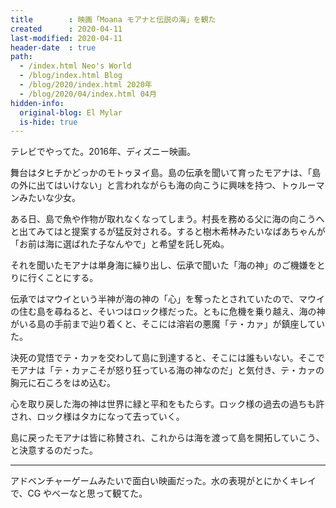 ```yaml
---
title        : 映画「Moana モアナと伝説の海」を観た
created      : 2020-04-11
last-modified: 2020-04-11
header-date  : true
path:
  - /index.html Neo's World
  - /blog/index.html Blog
  - /blog/2020/index.html 2020年
  - /blog/2020/04/index.html 04月
hidden-info:
  original-blog: El Mylar
  is-hide: true
---
```


テレビでやってた。2016年、ディズニー映画。

舞台はタヒチかどっかのモトゥヌイ島。島の伝承を聞いて育ったモアナは、「島の外に出てはいけない」と言われながらも海の向こうに興味を持つ、トゥルーマンみたいな少女。

ある日、島で魚や作物が取れなくなってしまう。村長を務める父に海の向こうへと出てみてはと提案するが猛反対される。すると樹木希林みたいなばあちゃんが「お前は海に選ばれた子なんやで」と希望を託し死ぬ。

それを聞いたモアナは単身海に繰り出し、伝承で聞いた「海の神」のご機嫌をとりに行くことにする。

伝承ではマウイという半神が海の神の「心」を奪ったとされていたので、マウイの住む島を尋ねると、そいつはロック様だった。ともに危機を乗り越え、海の神がいる島の手前まで辿り着くと、そこには溶岩の悪魔「テ・カァ」が鎮座していた。

決死の覚悟でテ・カァを交わして島に到達すると、そこには誰もいない。そこでモアナは「テ・カァこそが怒り狂っている海の神なのだ」と気付き、テ・カァの胸元に石ころをはめ込む。

心を取り戻した海の神は世界に緑と平和をもたらす。ロック様の過去の過ちも許され、ロック様はタカになって去っていく。

島に戻ったモアナは皆に称賛され、これからは海を渡って島を開拓していこう、と決意するのだった。

---

アドベンチャーゲームみたいで面白い映画だった。水の表現がとにかくキレイで、CG やべーなと思って観てた。
